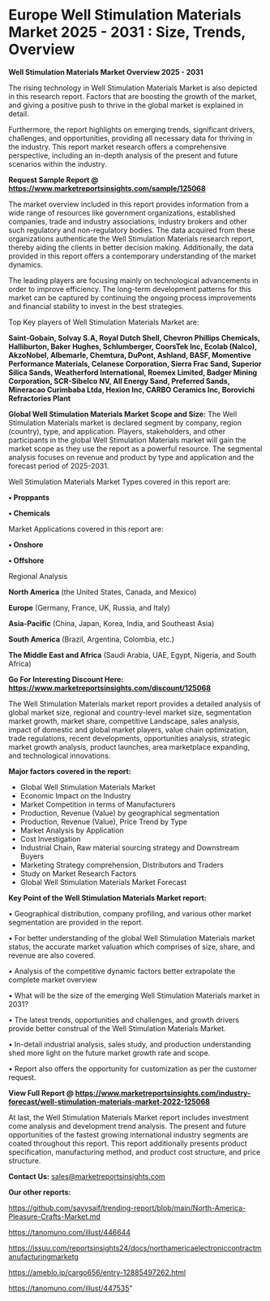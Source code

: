  # Europe Well Stimulation Materials Market 2025 - 2031 : Size, Trends, Overview

<Strong> Well Stimulation Materials Market Overview 2025 - 2031</strong>

The rising technology in Well Stimulation Materials Market is also depicted in this research report. Factors that are boosting the growth of the market, and giving a positive push to thrive in the global market is explained in detail.

Furthermore, the report highlights on emerging trends, significant drivers, challenges, and opportunities, providing all necessary data for thriving in the industry. This report market research offers a comprehensive perspective, including an in-depth analysis of the present and future scenarios within the industry.

<strong>Request Sample Report @ <a href=https://www.marketreportsinsights.com/sample/125068>https://www.marketreportsinsights.com/sample/125068</a></strong>

The market overview included in this report provides information from a wide range of resources like government organizations, established companies, trade and industry associations, industry brokers and other such regulatory and non-regulatory bodies. The data acquired from these organizations authenticate the Well Stimulation Materials research report, thereby aiding the clients in better decision making. Additionally, the data provided in this report offers a contemporary understanding of the market dynamics.

The leading players are focusing mainly on technological advancements in order to improve efficiency. The long-term development patterns for this market can be captured by continuing the ongoing process improvements and financial stability to invest in the best strategies.

Top Key players of Well Stimulation Materials Market are:

<strong>Saint-Gobain, Solvay S.A, Royal Dutch Shell, Chevron Phillips Chemicals, Halliburton, Baker Hughes, Schlumberger, CoorsTek Inc, Ecolab (Nalco), AkzoNobel, Albemarle, Chemtura, DuPont, Ashland, BASF, Momentive Performance Materials, Celanese Corporation, Sierra Frac Sand, Superior Silica Sands, Weatherford International, Roemex Limited, Badger Mining Corporation, SCR-Sibelco NV, All Energy Sand, Preferred Sands, Mineracao Curimbaba Ltda, Hexion Inc, CARBO Ceramics Inc, Borovichi Refractories Plant</strong>

<strong><b>Global Well Stimulation Materials Market Scope and Size:</b></strong>
The Well Stimulation Materials market is declared segment by company, region (country), type, and application. Players, stakeholders, and other participants in the global Well Stimulation Materials market will gain the market scope as they use the report as a powerful resource. The segmental analysis focuses on revenue and product by type and application and the forecast period of 2025-2031.

Well Stimulation Materials Market Types covered in this report are:

<strong>• Proppants

• Chemicals</strong>

Market Applications covered in this report are:

<strong>• Onshore

• Offshore</strong> 

Regional Analysis

<strong>North America</strong> (the United States, Canada, and Mexico)

<strong>Europe</strong> (Germany, France, UK, Russia, and Italy)

<strong>Asia-Pacific</strong> (China, Japan, Korea, India, and Southeast Asia)

<strong>South America</strong> (Brazil, Argentina, Colombia, etc.)

<strong>The Middle East and Africa</strong> (Saudi Arabia, UAE, Egypt, Nigeria, and South Africa)

<strong>Go For Interesting Discount Here: <a href=https://www.marketreportsinsights.com/discount/125068>https://www.marketreportsinsights.com/discount/125068</a></strong>

The Well Stimulation Materials market report provides a detailed analysis of global market size, regional and country-level market size, segmentation market growth, market share, competitive Landscape, sales analysis, impact of domestic and global market players, value chain optimization, trade regulations, recent developments, opportunities analysis, strategic market growth analysis, product launches, area marketplace expanding, and technological innovations.

<strong><b>Major factors covered in the report:</b></strong>
<ul>
  <li>Global Well Stimulation Materials Market </li>
  <li>Economic Impact on the Industry</li>
  <li>Market Competition in terms of Manufacturers</li>
  <li>Production, Revenue (Value) by geographical segmentation</li>
  <li>Production, Revenue (Value), Price Trend by Type</li>
  <li>Market Analysis by Application</li>
  <li>Cost Investigation</li>
  <li>Industrial Chain, Raw material sourcing strategy and Downstream Buyers</li>
  <li>Marketing Strategy comprehension, Distributors and Traders</li>
  <li>Study on Market Research Factors</li>
  <li>Global Well Stimulation Materials Market Forecast</li>
</ul>

<strong><b>Key Point of the Well Stimulation Materials Market report:</b></strong>

• Geographical distribution, company profiling, and various other market segmentation are provided in the report.

• For better understanding of the global Well Stimulation Materials market status, the accurate market valuation which comprises of size, share, and revenue are also covered.

• Analysis of the competitive dynamic factors better extrapolate the complete market overview

• What will be the size of the emerging Well Stimulation Materials market in 2031?

• The latest trends, opportunities and challenges, and growth drivers provide better construal of the Well Stimulation Materials Market.

• In-detail industrial analysis, sales study, and production understanding shed more light on the future market growth rate and scope.

• Report also offers the opportunity for customization as per the customer request.

<strong><b>View Full Report @ <a href=https://www.marketreportsinsights.com/industry-forecast/well-stimulation-materials-market-2022-125068>https://www.marketreportsinsights.com/industry-forecast/well-stimulation-materials-market-2022-125068</a></b></strong>


At last, the Well Stimulation Materials Market report includes investment come analysis and development trend analysis. The present and future opportunities of the fastest growing international industry segments are coated throughout this report. This report additionally presents product specification, manufacturing method, and product cost structure, and price structure.

<strong>Contact Us:</strong>
sales@marketreportsinsights.com

<strong>Our other reports:</strong>

<a href=https://github.com/sayysaif/trending-report/blob/main/North-America-Pleasure-Crafts-Market.md>https://github.com/sayysaif/trending-report/blob/main/North-America-Pleasure-Crafts-Market.md</a>

<a href=https://tanomuno.com/illust/446644>https://tanomuno.com/illust/446644</a>

<a href=https://issuu.com/reportsinsights24/docs/northamericaelectroniccontractmanufacturingmarketg>https://issuu.com/reportsinsights24/docs/northamericaelectroniccontractmanufacturingmarketg</a>

<a href=https://ameblo.jp/cargo656/entry-12885497262.html>https://ameblo.jp/cargo656/entry-12885497262.html</a>

<a href=https://tanomuno.com/illust/447535>https://tanomuno.com/illust/447535</a>"
